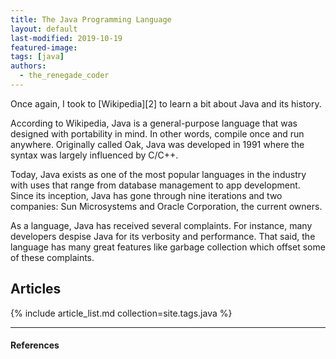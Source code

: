```yaml
---
title: The Java Programming Language
layout: default
last-modified: 2019-10-19
featured-image: 
tags: [java]
authors:
  - the_renegade_coder
---
```


Once again, I took to [Wikipedia][2] to learn a bit about Java and its history.

According to Wikipedia, Java is a general-purpose language that was designed with portability in mind. In other words, compile once and run anywhere. Originally called Oak, Java was developed in 1991 where the syntax was largely influenced by C/C++.

Today, Java exists as one of the most popular languages in the industry with uses that range from database management to app development. Since its inception, Java has gone through nine iterations and two companies: Sun Microsystems and Oracle Corporation, the current owners.

As a language, Java has received several complaints. For instance, many developers despise Java for its verbosity and performance. That said, the language has many great features like garbage collection which offset some of these complaints.

## Articles

{% include article_list.md collection=site.tags.java %}

---

#### References

[^1]: J. Grifski, “Hello World in Java,” The Renegade Coder, 17-Mar-2018. [Online]. Available: https://therenegadecoder.com/code/hello-world-in-java/. [Accessed: 19-Oct-2019].


